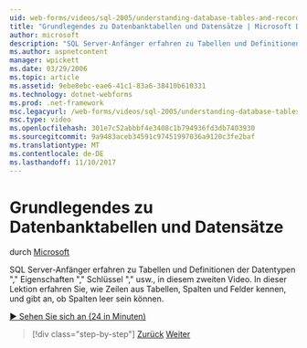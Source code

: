 ```yaml
---
uid: web-forms/videos/sql-2005/understanding-database-tables-and-records
title: "Grundlegendes zu Datenbanktabellen und Datensätze | Microsoft Docs"
author: microsoft
description: "SQL Server-Anfänger erfahren zu Tabellen und Definitionen der Datentypen \",\" Eigenschaften \",\" Schlüssel \",\" usw., in diesem zweiten Video. Erfahren Sie, wie Zeilen aus Tabellen, Spalten, eine..."
ms.author: aspnetcontent
manager: wpickett
ms.date: 03/29/2006
ms.topic: article
ms.assetid: 9ebe8ebc-eae6-41c1-83a6-38410b610331
ms.technology: dotnet-webforms
ms.prod: .net-framework
msc.legacyurl: /web-forms/videos/sql-2005/understanding-database-tables-and-records
msc.type: video
ms.openlocfilehash: 301e7c52abbbf4e3408c1b794936fd3db7403930
ms.sourcegitcommit: 9a9483aceb34591c97451997036a9120c3fe2baf
ms.translationtype: MT
ms.contentlocale: de-DE
ms.lasthandoff: 11/10/2017
---
```

<a name="understanding-database-tables-and-records"></a>Grundlegendes zu Datenbanktabellen und Datensätze
====================
durch [Microsoft](https://github.com/microsoft)

SQL Server-Anfänger erfahren zu Tabellen und Definitionen der Datentypen "," Eigenschaften "," Schlüssel "," usw., in diesem zweiten Video. In dieser Lektion erfahren Sie, wie Zeilen aus Tabellen, Spalten und Felder kennen, und gibt an, ob Spalten leer sein können.

[&#9654; Sehen Sie sich an (24 in Minuten)](https://channel9.msdn.com/Blogs/ASP-NET-Site-Videos/understanding-database-tables-and-records)

>[!div class="step-by-step"]
[Zurück](what-is-a-database.md)
[Weiter](more-about-column-data-types-and-other-properties.md)
